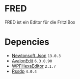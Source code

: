 # FRED
FRED ist ein Editor für die Fritz!Box

# Depencies
- [Newtonsoft.Json](https://www.newtonsoft.com/json) `13.0.3`
- [AvalonEdit](http://www.avalonedit.net) `6.3.0.90`
- [WPFHexaEditor](https://github.com/abbaye/WpfHexEditorControl) `2.1.7`
- [Rssdp](https://github.com/Yortw/RSSDP) `4.0.4`

